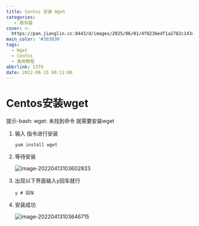```yaml
---
title: Centos 安装 Wget
categories:
   - 服务器
cover: >-
  https://pan.jianglin.cc:8443/d/images/2025/06/01/4f0236edf1a2782c1434cbba171a2fff.png
main_color: '#303030'
tags:
  - Wget
  - Centos
  - 食用教程
abbrlink: 13f0
date: 2022-08-15 00:11:00
---
```


# Centos安装wget

提示-bash: wget: 未找到命令 就需要安装wget

1. 输入 指令进行安装

   ~~~
   yum install wget
   ~~~

2. 等待安装

   ![image-20220413103602833](https://olinl-note.oss-cn-shanghai.aliyuncs.com/note/202402072011204.png)

3. 出现以下界面输入y回车就行

   ~~~
   y # 回车
   ~~~

   

4. 安装成功

   ![image-20220413103646715](https://olinl-note.oss-cn-shanghai.aliyuncs.com/note/202402072011968.png)
